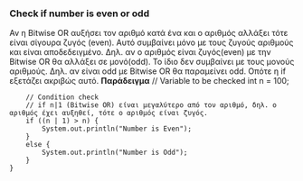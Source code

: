 ### Check if number is even or odd
Αν η Bitwise OR αυξήσει τον αριθμό κατά ένα και ο αριθμός αλλάξει τότε είναι σίγουρα ζυγός (even). Αυτό συμβαίνει μόνο με τους ζυγούς αριθμούς και είναι αποδεδειγμένο. Δηλ. αν ο αριθμός είναι ζυγός(even) με την Bitwise OR θα αλλάξει σε μονό(odd). Το ίδιο δεν συμβαίνει με τους μονούς αριθμούς. Δηλ. αν είναι odd με Bitwise OR θα παραμείνει odd. Οπότε η if εξετάζει ακριβώς αυτό. 
**Παράδειγμα**
// Variable to be checked
        int n = 100;
  
        // Condition check
        // if n|1 (Bitwise OR) είναι μεγαλύτερο από τον αριθμό, δηλ. ο αριθμός έχει αυξηθεί, τότε ο αριθμός είναι ζυγός.
        if ((n | 1) > n) {
            System.out.println("Number is Even");
        }
        else {
            System.out.println("Number is Odd");
        }
    }